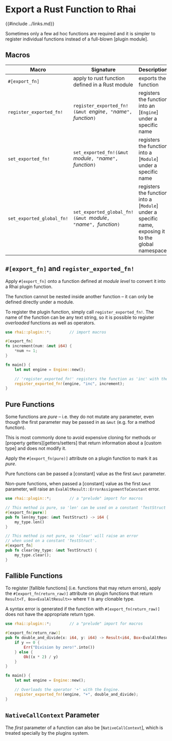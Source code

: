 Export a Rust Function to Rhai
=============================

{{#include ../links.md}}


Sometimes only a few ad hoc functions are required and it is simpler to register
individual functions instead of a full-blown [plugin module].


Macros
------

| Macro                     | Signature                                                            | Description                                                                                         |
| ------------------------- | -------------------------------------------------------------------- | --------------------------------------------------------------------------------------------------- |
| `#[export_fn]`            | apply to rust function defined in a Rust module                      | exports the function                                                                                |
| `register_exported_fn!`   | `register_exported_fn!(&mut `_engine_`, "`_name_`", `_function_`)`   | registers the function into an [`Engine`] under a specific name                                     |
| `set_exported_fn!`        | `set_exported_fn!(&mut `_module_`, "`_name_`", `_function_`)`        | registers the function into a [`Module`] under a specific name                                      |
| `set_exported_global_fn!` | `set_exported_global_fn!(&mut `_module_`, "`_name_`", `_function_`)` | registers the function into a [`Module`] under a specific name, exposing it to the global namespace |


`#[export_fn]` and `register_exported_fn!`
-----------------------------------------

Apply `#[export_fn]` onto a function defined at _module level_ to convert it into a Rhai plugin function.

The function cannot be nested inside another function &ndash; it can only be defined directly under a module.

To register the plugin function, simply call `register_exported_fn!`.  The name of the function can be
any text string, so it is possible to register _overloaded_ functions as well as operators.

```rust , no_run
use rhai::plugin::*;        // import macros

#[export_fn]
fn increment(num: &mut i64) {
    *num += 1;
}

fn main() {
    let mut engine = Engine::new();

    // 'register_exported_fn!' registers the function as 'inc' with the Engine.
    register_exported_fn!(engine, "inc", increment);
}
```


Pure Functions
--------------

Some functions are _pure_ &ndash; i.e. they do not mutate any parameter, even though the first
parameter may be passed in as `&mut` (e.g. for a method function).

This is most commonly done to avoid expensive cloning for methods or [property
getters][getters/setters] that return information about a [custom type] and does not modify it.

Apply the `#[export_fn(pure)]` attribute on a plugin function to mark it as  _pure_.

Pure functions can be passed a [constant] value as the first `&mut` parameter.

Non-pure functions, when passed a [constant] value as the first `&mut` parameter, will raise an
`EvalAltResult::ErrorAssignmentToConstant` error.

```rust , no_run
use rhai::plugin::*;        // a "prelude" import for macros

// This method is pure, so 'len' can be used on a constant 'TestStruct'.
#[export_fn(pure)]
pub fn len(my_type: &mut TestStruct) -> i64 {
    my_type.len()
}

// This method is not pure, so 'clear' will raise an error
// when used on a constant 'TestStruct'.
#[export_fn]
pub fn clear(my_type: &mut TestStruct) {
    my_type.clear();
}
```


Fallible Functions
------------------

To register [fallible functions] (i.e. functions that may return errors), apply the
`#[export_fn(return_raw)]` attribute on plugin functions that return `Result<T, Box<EvalAltResult>>`
where `T` is any clonable type.

A syntax error is generated if the function with `#[export_fn(return_raw)]` does not
have the appropriate return type.

```rust , no_run
use rhai::plugin::*;        // a "prelude" import for macros

#[export_fn(return_raw)]
pub fn double_and_divide(x: i64, y: i64) -> Result<i64, Box<EvalAltResult>> {
    if y == 0 {
        Err("Division by zero!".into())
    } else {
        Ok((x * 2) / y)
    }
}

fn main() {
    let mut engine = Engine::new();

    // Overloads the operator '+' with the Engine.
    register_exported_fn!(engine, "+", double_and_divide);
}
```


`NativeCallContext` Parameter
----------------------------

The _first_ parameter of a function can also be [`NativeCallContext`], which is treated
specially by the plugins system.
